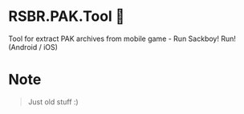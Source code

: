 # RSBR.PAK.Tool :see_no_evil:
Tool for extract PAK archives from mobile game - Run Sackboy! Run! (Android / iOS)

# Note
> Just old stuff :)